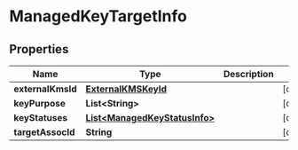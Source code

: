 

# ManagedKeyTargetInfo

## Properties

Name | Type | Description | Notes
------------ | ------------- | ------------- | -------------
**externalKmsId** | [**ExternalKMSKeyId**](ExternalKMSKeyId.md) |  |  [optional]
**keyPurpose** | **List&lt;String&gt;** |  |  [optional]
**keyStatuses** | [**List&lt;ManagedKeyStatusInfo&gt;**](ManagedKeyStatusInfo.md) |  |  [optional]
**targetAssocId** | **String** |  |  [optional]



